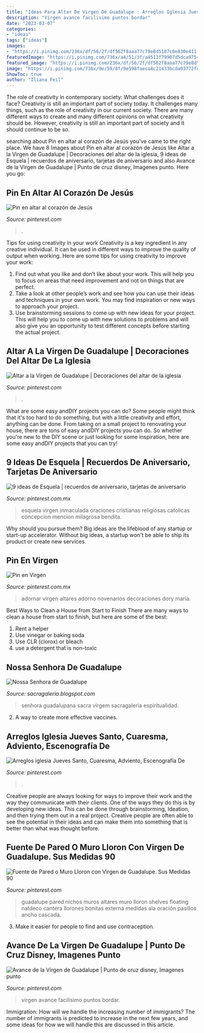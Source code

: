 ```yaml
---
title: "Ideas Para Altar De Virgen De Guadalupe : Arreglos Iglesia Jueves Santo, Cuaresma, Adviento, Escenografía De"
description: "Virgen avance facilisimo puntos bordar"
date: "2023-03-07"
categories:
- "ideas"
tags: ["ideas"]
images:
- "https://i.pinimg.com/236x/df/56/2f/df562f8aaa77c79e8d5187c8e830e411--feast-of-immaculate-conception-blessed-virgin-mary.jpg"
featuredImage: "https://i.pinimg.com/736x/a4/51/3f/a4513f79907d5dca975464d320e49cbe.jpg"
featured_image: "https://i.pinimg.com/236x/df/56/2f/df562f8aaa77c79e8d5187c8e830e411--feast-of-immaculate-conception-blessed-virgin-mary.jpg"
image: "https://i.pinimg.com/736x/9e/59/8f/9e598faeca8c21433bcda03772fe3dea.jpg"
ShowToc: true
author: "Iliana Feil"
---
```



The role of creativity in contemporary society: What challenges does it face?
Creativity is still an important part of society today. It challenges many things, such as the role of creativity in our current society. There are many different ways to create and many different opinions on what creativity should be. However, creativity is still an important part of society and it should continue to be so.

	

		
searching about Pin en altar al corazón de Jesús you've came to the right place. We have 8 Images about Pin en altar al corazón de Jesús like Altar a la Virgen de Guadalupe | Decoraciones del altar de la iglesia, 9 ideas de Esquela | recuerdos de aniversario, tarjetas de aniversario and also Avance de la Virgen de Guadalupe | Punto de cruz disney, Imagenes punto. Here you go:
		
    
## Pin En Altar Al Corazón De Jesús

<img loading=lazy src="https://i.pinimg.com/736x/a4/51/3f/a4513f79907d5dca975464d320e49cbe.jpg" onerror="this.onerror=null;this.src='https://tse3.mm.bing.net/th?id=OIP.xJ-XM8jUQeAOz1t7OIpa6gHaLM&amp;pid=15.1';" alt="Pin en altar al corazón de Jesús">

_Source: pinterest.com_

>. 

	

Tips for using creativity in your work
Creativity is a key ingredient in any creative individual. It can be used in different ways to improve the quality of output when working. Here are some tips for using creativity to improve your work: 
1. Find out what you like and don’t like about your work. This will help you to focus on areas that need improvement and not on things that are perfect. 
2. Take a look at other people’s work and see how you can use their ideas and techniques in your own work. You may find inspiration or new ways to approach your project. 
3. Use brainstorming sessions to come up with new ideas for your project. This will help you to come up with new solutions to problems and will also give you an opportunity to test different concepts before starting the actual project. 

    
## Altar A La Virgen De Guadalupe | Decoraciones Del Altar De La Iglesia

<img loading=lazy src="https://i.pinimg.com/originals/e0/51/4e/e0514e5d7aac2f8f182c2447c0120bd8.jpg" onerror="this.onerror=null;this.src='https://tse1.mm.bing.net/th?id=OIP.6yYOugeBricXT8tqXWjS5wHaJ4&amp;pid=15.1';" alt="Altar a la Virgen de Guadalupe | Decoraciones del altar de la iglesia">

_Source: pinterest.com_

>. 

	

What are some easy andDIY projects you can do?
Some people might think that it's too hard to do something, but with a little creativity and effort, anything can be done. From taking on a small project to renovating your house, there are tons of easy andDIY projects you can do. So whether you're new to the DIY scene or just looking for some inspiration, here are some easy andDIY projects that you can try!

    
## 9 Ideas De Esquela | Recuerdos De Aniversario, Tarjetas De Aniversario

<img loading=lazy src="https://i.pinimg.com/236x/df/56/2f/df562f8aaa77c79e8d5187c8e830e411--feast-of-immaculate-conception-blessed-virgin-mary.jpg" onerror="this.onerror=null;this.src='https://tse2.mm.bing.net/th?id=OIP.1IBOjvKHzbGvOzyILYn_4QAAAA&amp;pid=15.1';" alt="9 ideas de Esquela | recuerdos de aniversario, tarjetas de aniversario">

_Source: pinterest.com.mx_

>esquela virgen inmaculada oraciones cristianas religiosas catolicas concepcion mencion milagrosa bendita. 

	

Why should you pursue them?
Big ideas are the lifeblood of any startup or start-up accelerator. Without big ideas, a startup won't be able to ship its product or create new services.

    
## Pin En Virgen

<img loading=lazy src="https://i.pinimg.com/736x/8d/51/19/8d511983cde63699a56bf8dc9e283183.jpg" onerror="this.onerror=null;this.src='https://tse3.mm.bing.net/th?id=OIP.RaXa2AdJhFQttoAwMwh8JAHaNM&amp;pid=15.1';" alt="Pin en Virgen">

_Source: pinterest.com.mx_

>adornar virgen altares adorno novenarios decoraciones dory maría. 

	

Best Ways to Clean a House from Start to Finish
There are many ways to clean a house from start to finish, but here are some of the best: 
1. Rent a helper 
2. Use vinegar or baking soda 
3. Use CLR (clorox) or bleach 
4. use a detergent that is non-toxic 

    
## Nossa Senhora De Guadalupe

<img loading=lazy src="http://2.bp.blogspot.com/-TqGkJhl8zrg/VHkYfzDl8_I/AAAAAAABnZQ/VZYOZ6d0qxM/s1600/São%2BJuan%2BDiego%2BCuauhtlatoatzin22%2B%2B(7)%2B.jpg" onerror="this.onerror=null;this.src='https://tse4.mm.bing.net/th?id=OIP.BImSeTIvO8rMJsz0AOUEJAHaK_&amp;pid=15.1';" alt="Nossa Senhora de Guadalupe">

_Source: sacragaleria.blogspot.com_

>senhora guadalupana sacra virgem sacragaleria espiritualidad. 

	

2. A way to create more effective vaccines.

    
## Arreglos Iglesia Jueves Santo, Cuaresma, Adviento, Escenografía De

<img loading=lazy src="https://i.pinimg.com/736x/ac/bb/a1/acbba1bb0b5b07705529fec7e43f3412.jpg" onerror="this.onerror=null;this.src='https://tse2.mm.bing.net/th?id=OIP.yu9NWSlmU3zo_gDkxedcxgHaJ3&amp;pid=15.1';" alt="Arreglos iglesia Jueves Santo, Cuaresma, Adviento, Escenografía De">

_Source: pinterest.com_

>. 

	

Creative people are always looking for ways to improve their work and the way they communicate with their clients. One of the ways they do this is by developing new ideas. This can be done through brainstorming, Ideation, and then trying them out in a real project. Creative people are often able to see the potential in their ideas and can make them into something that is better than what was thought before.

    
## Fuente De Pared O Muro Lloron Con Virgen De Guadalupe. Sus Medidas 90

<img loading=lazy src="https://i.pinimg.com/736x/9e/59/8f/9e598faeca8c21433bcda03772fe3dea.jpg" onerror="this.onerror=null;this.src='https://tse1.mm.bing.net/th?id=OIP.o5Ct5A3TsVt_ri_tGRTc8AAAAA&amp;pid=15.1';" alt="Fuente de Pared o Muro Lloron con Virgen de Guadalupe. Sus Medidas 90">

_Source: pinterest.com_

>guadalupe pared nichos muros altares muro lloron shelves floating natdeco cantera llorones bonitas externa medidas ala oración pasillos ancho cascada. 

	

3. Make it easier for people to find and use contraception.

    
## Avance De La Virgen De Guadalupe | Punto De Cruz Disney, Imagenes Punto

<img loading=lazy src="https://i.pinimg.com/736x/49/04/a5/4904a5f3235a808b1882c1ad6d384285--guadalupe.jpg" onerror="this.onerror=null;this.src='https://tse1.mm.bing.net/th?id=OIP.Mp8Y8HsufBGJ-R67vxFYBQHaJ4&amp;pid=15.1';" alt="Avance de la Virgen de Guadalupe | Punto de cruz disney, Imagenes punto">

_Source: pinterest.com_

>virgen avance facilisimo puntos bordar. 

	

Immigration: How will we handle the increasing number of immigrants?
The number of immigrants is predicted to increase in the next few years, and some ideas for how we will handle this are discussed in this article.

